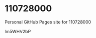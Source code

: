 # 110728000
Personal GitHub Pages site for 110728000





































lm5WHV2bP
